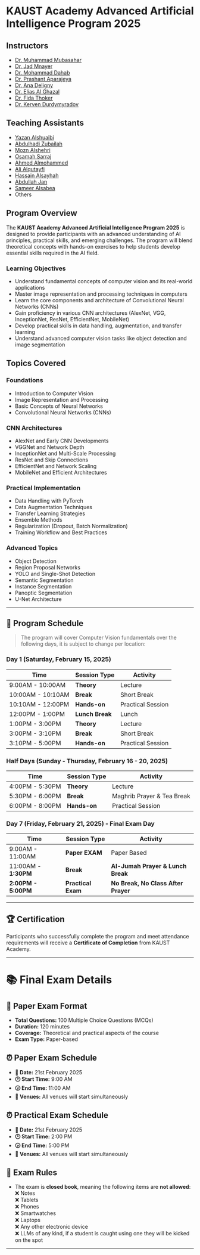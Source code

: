 # KAUST Academy Advanced Artificial Intelligence Program 2025

## Instructors

- [Dr. Muhammad Mubasahar](https://scholar.google.com/citations?user=1ZbEwUoAAAAJ&hl=en)
- [Dr. Jad Mnayer](.)
- [Dr. Mohammad Dahab](https://www.researchgate.net/profile/Mohamed-Dahab-2/10)
- [Dr. Prashant Aparajeya](https://www.linkedin.com/in/prashant-aparajeya/?originalSubdomain=uk)
- [Dr. Ana Deligny](https://ori.ox.ac.uk/people/ana-deligny/)
- [Dr. Elias Al Ghazal](https://www.linkedin.com/in/elias-al-ghazal-aa77351a9/?originalSubdomain=lb)
- [Dr. Fida Thoker](https://fmthoker.github.io/)
- [Dr. Kerven Durdymyradov](https://www.linkedin.com/in/kerven-durdymyradov/?originalSubdomain=sa)

## Teaching Assistants

- [Yazan Alshuaibi](https://www.linkedin.com/in/yazenalshaebi/)
- [Abdulhadi Zubailah](https://www.linkedin.com/in/abdulhadi-zubailah/)
- [Mozn Alshehri](https://www.linkedin.com/in/mozn-alshehri-98b440302/)
- [Osamah Sarraj](https://www.linkedin.com/in/osamah-sarraj/)
- [Ahmed Almohammed](https://www.linkedin.com/in/ahmed-almohammed)
- [Ali Alqutayfi](https://www.linkedin.com/in/ali-alqutayfi)
- [Hassain Alsayhah](https://www.linkedin.com/in/hassain-alsayhah)
- [Abdullah Jan](https://www.linkedin.com/in/abdullah-jan-929694298)
- [Sameer Alsabea](https://www.linkedin.com/in/sameer-alsabea-610291239/)
- Others

## Program Overview

The **KAUST Academy Advanced Artificial Intelligence Program 2025** is designed to provide participants with an advanced understanding of AI principles, practical skills, and emerging  challenges. The program will blend theoretical concepts with hands-on exercises to help students develop essential skills required in the AI field.

### Learning Objectives

- Understand fundamental concepts of computer vision and its real-world applications
- Master image representation and processing techniques in computers
- Learn the core components and architecture of Convolutional Neural Networks (CNNs)
- Gain proficiency in various CNN architectures (AlexNet, VGG, InceptionNet, ResNet, EfficientNet, MobileNet)
- Develop practical skills in data handling, augmentation, and transfer learning
- Understand advanced computer vision tasks like object detection and image segmentation

## Topics Covered

### Foundations

- Introduction to Computer Vision
- Image Representation and Processing
- Basic Concepts of Neural Networks
- Convolutional Neural Networks (CNNs)

### CNN Architectures

- AlexNet and Early CNN Developments
- VGGNet and Network Depth
- InceptionNet and Multi-Scale Processing
- ResNet and Skip Connections
- EfficientNet and Network Scaling
- MobileNet and Efficient Architectures

### Practical Implementation

- Data Handling with PyTorch
- Data Augmentation Techniques
- Transfer Learning Strategies
- Ensemble Methods
- Regularization (Dropout, Batch Normalization)
- Training Workflow and Best Practices

### Advanced Topics

- Object Detection
- Region Proposal Networks
- YOLO and Single-Shot Detection
- Semantic Segmentation
- Instance Segmentation
- Panoptic Segmentation
- U-Net Architecture

---

## 📅 Program Schedule  
>
> The program will cover Computer Vision fundamentals over the following days, it is subject to change per location:

### **Day 1 (Saturday, February 15, 2025)**

| Time    | Session Type | Activity |
| -------- | ----------- | ------- |
| 9:00AM - 10:00AM | **Theory** | Lecture |
| 10:00AM - 10:10AM | **Break** | Short Break |
| 10:10AM - 12:00PM | **Hands-on** | Practical Session |
| 12:00PM - 1:00PM | **Lunch Break** | Lunch |
| 1:00PM - 3:00PM | **Theory** | Lecture |
| 3:00PM - 3:10PM | **Break** | Short Break |
| 3:10PM - 5:00PM | **Hands-on** | Practical Session |

### **Half Days (Sunday - Thursday, February 16 - 20, 2025)**

| Time    | Session Type | Activity |
| -------- | ----------- | ------- |
| 4:00PM - 5:30PM | **Theory** | Lecture |
| 5:30PM - 6:00PM | **Break** | Maghrib Prayer & Tea Break |
| 6:00PM - 8:00PM | **Hands-on** | Practical Session |

### **Day 7 (Friday, February 21, 2025) - Final Exam Day**

| Time    | Session Type | Activity |
| -------- | ----------- | ------- |
| 9:00AM - 11:00AM | **Paper EXAM** | Paper Based |
| 11:00AM - **1:30PM** | **Break** | **Al-Jumah Prayer & Lunch Break** |
| **2:00PM - 5:00PM** | **Practical Exam** | **No Break, No Class After Prayer** |

---

## 🏆 Certification

Participants who successfully complete the program and meet attendance requirements will receive a **Certificate of Completion** from KAUST Academy.

---

# 📚 Final Exam Details  

## 📝 Paper Exam Format  

- **Total Questions:** 100 Multiple Choice Questions (MCQs)  
- **Duration:** 120 minutes  
- **Coverage:** Theoretical and practical aspects of the course  
- **Exam Type:** Paper-based  

## ⏰ Paper Exam Schedule  

- **📅 Date:** 21st February 2025  
- **🕑 Start Time:** 9:00 AM  
- **🕞 End Time:** 11:00 AM  
- **📍 Venues:** All venues will start simultaneously  

## ⏰ Practical Exam Schedule  

- **📅 Date:** 21st February 2025  
- **🕑 Start Time:** 2:00 PM  
- **🕞 End Time:** 5:00 PM  
- **📍 Venues:** All venues will start simultaneously  

## 📌 Exam Rules  

- The exam is **closed book**, meaning the following items are **not allowed**:  
  ❌ Notes  
  ❌ Tablets  
  ❌ Phones  
  ❌ Smartwatches  
  ❌ Laptops  
  ❌ Any other electronic device  
  ❌ LLMs of any kind, if a student is caught using one they will be kicked on the spot

---
